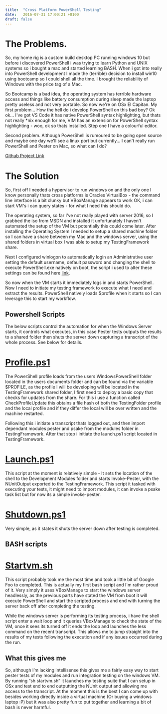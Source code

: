 ```yaml
---
title:  "Cross Platform PowerShell Testing"
date:   2016-07-31 17:00:21 +0100
draft: false
---
```



# The Problems.
So, my home rig is a custom build desktop PC running windows 10 but before i discovered PowerShell i was trying to learn Python and UNIX systems so i bought a mac and started learning BASH. When i got into really into PowerShell development I made the (terrible) decision to install win10 using bootcamp so I could shell all the time. I brought the reliability of Windows with the price tag of a Mac.

So Bootcamp is a bad idea, the operating system has terrible hardware access and things like battery consumption during sleep made the laptop pretty useless and not very portable. So now we're on OSx El Capitan. My first problem... How the hell do i develop PowerShell on this bad boy? Ok ok... I've got VS Code it has native PowerShell syntax highlighting, but thats not really \*nix enough for me, VIM has an extension for PowerShell syntax highlighting - woo, ok so thats installed. Step one I have a colourful editor. 

Second problem. Although PowerShell is rumoured to be going open source and maybe one day we'll see a linux port but currently... I can't really run PowerShell and Pester on Mac, so what can I do?

[Github Project Link](https://github.com/lukemgriffith/TestLauncher)


# The Solution

So, first off I needed a hypervisor to run windows on and the only one I know personally thats cross platforms is Oracles VirtualBox - the command line interface is a bit clunky but VBoxManage appears to work OK, i can start VM's i can query states - for what I need this should do.

The operating system, so far I've not really played with server 2016, so I grabbed the iso from MSDN and installed it unfortunately I haven't automated the setup of the VM but potentially this could come later. After installing the Operating System I needed to setup a shared machine folder so I can have a share between my Mac and the windows server, using the shared folders in virtual box I was able to setup my TestingFramework share. 

Next I configured winlogon to automatically login an Administrative user setting the default username, default password and changing the shell to execute PowerShell.exe natively on boot, the script i used to alter these settings can be found here [link](https://github.com/lukemgriffith/TestLauncher/blob/master/posh/TestUser.ps1).

So now when the VM starts it immediately logs in and starts PowerShell. Now I need to initiate my testing framework to execute what I need and extract the results. PowerShell natively loads $profile when it starts so I can leverage this to start my workflow. 

## Powershell Scripts
The below scripts control the automation for when the Windows Server starts, it controls what executes, in this case Pester tests outputs the results to a shared folder then shuts the server down capturing a transcript of the whole process. See below for details.

# [Profile.ps1](https://github.com/lukemgriffith/TestLauncher/blob/master/posh/profile.ps1) 

The PowerShell profile loads from the users WindowsPowerShell folder located in the users documents folder and can be found via the variable $PROFILE, as the profile I will be developing will be located in the TestingFramework shared folder, I first need to deploy a basic copy that checks for updates from the share. For this i use a function called CheckProfileUpdate this obtains a file hash of both the TestingFolder profile and the local profile and if they differ the local will be over written and the machine restarted. 
 
Following this i initiate a transcript thats logged out, and then import dependant modules pester and psake from the modules folder in TestingFramework. After that step i initiate the launch.ps1 script located in TestingFramework.

# [Launch.ps1](https://github.com/lukemgriffith/TestLauncher/blob/master/posh/launch.ps1)


This script at the moment is relatively simple - It sets the location of the shell to the Development Modules folder and starts Invoke-Pester, with the NUnitOutput exported to the TestingFramework. This script it tasked with executing your tests, it might need to import modules, it can invoke a psake task list but for now its a simple invoke-pester.

# [Shutdown.ps1](https://github.com/lukemgriffith/TestLauncher/blob/master/posh/shutdown.ps1)

Very simple, as it states it shuts the server down after testing is completed.


## BASH scripts

# [Startvm.sh](https://github.com/lukemgriffith/TestLauncher/blob/master/bash/startvm.sh)

This script probably took me the most time and took a little bit of Google Foo to completed. This is actually my first bash script and I'm rather proud of it. Very simply it uses VBoxManage to start the windows server headlessly, as the previous parts have stated the VM from boot it will execute PowerShell and start the scripted process and end with turning the server back off after completing the testing. 

While the windows server is performing its testing process, i have the shell script enter a wait loop and it queries VBoxManage to check the state of the VM, once it sees its turned off it ends the loop and launches the less command on the recent transcript. This allows me to jump straight into the results of my tests following the execution and if any issues occurred during the run. 

## What this gives me

So, although I’m lacking intellisense this gives me a fairly easy way to start pester tests of my modules and run integration testing on the windows VM. By running “sh startvm.sh” it launches my testing suite that I can setup in OSx and test end to end outputting the NUnit output and allowing me access to the transcript. At the moment this is the best I can come up with besides working directly inside a virtual machine (Or buying a windows laptop :P) but it was also pretty fun to put together and learning a bit of bash is never harmful. 






